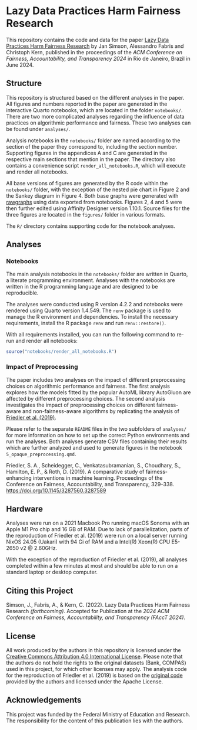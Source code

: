 # Lazy Data Practices Harm Fairness Research

This repository contains the code and data for the paper [Lazy Data Practices Harm Fairness Research](https://doi.org/10.1145/3630106.3658931) by Jan Simson, Alessandro Fabris and Christoph Kern, published in the proceedings of the *ACM Conference on Fairness, Accountability, and Transparency 2024* in Rio de Janeiro, Brazil in June 2024.

## Structure

This repository is structured based on the different analyses in the paper. All figures and numbers reported in the paper are generated in the interactive Quarto notebooks, which are located in the folder `notebooks/`. There are two more complicated analyses regarding the influence of data practices on algorithmic performance and fairness. These two analyses can be found under `analyses/`.

Analysis notebooks in the `notebooks/` folder are named according to the section of the paper they correspond to, including the section number. Supporting figures in the appendices A and C are generated in the respective main sections that mention in the paper. The directory also contains a convenience script `render_all_notebooks.R`, which will execute and render all notebooks.

All base versions of figures are generated by the R code within the `notebooks/` folder, with the exception of the nested pie chart in Figure 2 and the Sankey diagram in Figure 4. Both base graphs were generated with [rawgraphs](https://app.rawgraphs.io/) using data exported from notebooks. Figures 2, 4 and 5 were then further edited using Affinity Designer version 1.10.1. Source files for the three figures are located in the `figures/` folder in various formats.

The `R/` directory contains supporting code for the notebook analyses.

## Analyses

### Notebooks

The main analysis notebooks in the `notebooks/` folder are written in Quarto, a literate programming environment. Analyses with the notebooks are written in the R programming language and are designed to be reproducible.

The analyses were conducted using R version 4.2.2 and notebooks were rendered using Quarto version 1.4.549. The `renv` package is used to manage the R environment and dependencies. To install the necessary requirements, install the R package `renv` and run `renv::restore()`.

With all requirements installed, you can run the following command to re-run and render all notebooks:

```r
source("notebooks/render_all_notebooks.R")
```

### Impact of Preprocessing

The paper includes two analyses on the impact of different preprocessing choices on algorithmic performance and fairness. The first analysis explores how the models fitted by the popular AutoML library AutoGluon are affected by different preprocessing choices. The second analysis investigates the impact of preprocessing choices on different fairness-aware and non-fairness-aware algorithms by replicating the analysis of [Friedler et al. (2019)](https://doi.org/10.1145/3287560.3287589).

Please refer to the separate `README` files in the two subfolders of `analyses/` for more information on how to set up the correct Python environments and run the analyses. Both analyses generate CSV files containing their results which are further analyzed and used to generate figures in the notebook `5_opaque_preprocessing.qmd`.

Friedler, S. A., Scheidegger, C., Venkatasubramanian, S., Choudhary, S., Hamilton, E. P., & Roth, D. (2019). A comparative study of fairness-enhancing interventions in machine learning. Proceedings of the Conference on Fairness, Accountability, and Transparency, 329–338. https://doi.org/10.1145/3287560.3287589

## Hardware

Analyses were run on a 2021 Macbook Pro running macOS Sonoma with an Apple M1 Pro chip and 16 GB of RAM. Due to lack of parallelization, parts of the reproduction of Friedler et al. (2019) were run on a local server running NixOS 24.05 (Uakari) with 94 Gi of RAM and a Intel(R) Xeon(R) CPU E5-2650 v2 @ 2.60GHz.

With the exception of the reproduction of Friedler et al. (2019), all analyses completed within a few minutes at most and should be able to run on a standard laptop or desktop computer.

## Citing this Project

Simson, J., Fabris, A., & Kern, C. (2022). Lazy Data Practices Harm Fairness Research *(forthcoming)*. Accepted for Publication at the *2024 ACM Conference on Fairness, Accountability, and Transparency (FAccT 2024)*.

## License

All work produced by the authors in this repository is licensed under the [Creative Commons Attribution 4.0 International License](http://creativecommons.org/licenses/by/4.0/). Please note that the authors do not hold the rights to the original datasets (Bank, COMPAS) used in this project, for which other licenses may apply. The analysis code for the reproduction of Friedler et al. (2019) is based on the [original code](https://github.com/algofairness/fairness-comparison) provided by the authors and licensed under the Apache License.

## Acknowledgements

This project was funded by the Federal Ministry of Education and Research. The responsibility for the content of this publication lies with the authors.
